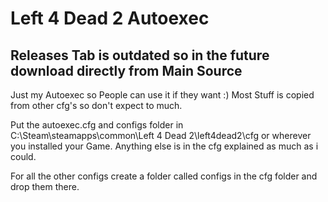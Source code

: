 # Left 4 Dead 2 Autoexec

## Releases Tab is outdated so in the future download directly from Main Source

Just my Autoexec so People can use it if they want :)
Most Stuff is copied from other cfg's so don't expect to much.

Put the autoexec.cfg and configs folder in C:\Steam\steamapps\common\Left 4 Dead 2\left4dead2\cfg or wherever you installed your Game.
Anything else is in the cfg explained as much as i could.

For all the other configs create a folder called configs in the cfg folder and drop them there.
